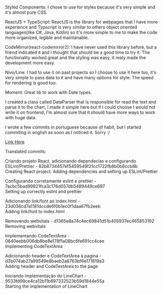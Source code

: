 Styled Components: I chose to use for styles because it's very simple and it's almost pure CSS.

ReactJS + TypeScript: ReactJS is the library for webpages that I have more experience and Typscript is very similar to others object oriented languages(like C#, Java, Kotlin) so it's more simple to me to make the code more organized, legible and maintanable.

CodeMirror(react-codemirror2): I have never used this library before, but a friend indicated it and I thought that should be a good time to try it. The functionality worked great and the styling was easy, it realy made the development more easy.

Nivo/Line: I had to use it on past projects so I choose to use it here too, it's very simple to pass data to it and have many options for style. The speed for rendering is good too.

Moment: Great lib to work with Date types.

I created a class called DataParser that is responsible for read the text and parse it to the chart, I made it simple here but if I could choose I would not write it on frontend, I'm almost sure that it should have more ways to work with huge data.

I wrote a few commits in portuguese because of habit, but I started commiting in english as soon as I noticed it. Sorry :/

[Link Here](https://gallant-bhabha-0d47f2.netlify.app)

Translated commits:

Criando projeto React, adicionando dependecias e configurando ESLint/Prettier - 82b8734457ef5459549f21cc1722fb8b0b6ccb8b  
Creating React project. Adding dependencies and setting up ESLint/Prettier

Configurando corretamente eslint e prettier - 7acbc5bad99821fca3c176d057db5489449ce697  
Setting up correctly eslint and prettier

Adicionando link/font ao index.html - 23d036cd7a1181dccde6f0b1ec0f1daa67fb2eeb  
Adding link/font to index.html

Removendo webvitals - d1365e8a74c4ec69841d51b405937ec465853192  
Removing webvitals

Implementando CodeTextArea - 0640eebb006db8be8e178f1a08bc6fe691cc4cee  
Implementing CodeTextArea

Adicionando header e CodeTextArea à pagina - d3b074ab27a99549e8baeb2a6763bf6e171819a3  
Adding header and CodeTextArea to the page

Iniciando implementação do LineChart - 9533fd99ce4ca12b11b697332523b59d1844e55a  
Starting the implementation of LineChart
